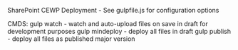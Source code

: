 SharePoint CEWP Deployment - See gulpfile.js for configuration options

CMDS:
gulp watch - watch and auto-upload files on save in draft for development purposes
gulp mindeploy - deploy all files in draft
gulp publish - deploy all files as published major version
